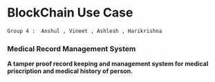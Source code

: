 # BlockChain Use Case
 ```sh
 Group 4 :  Anshul , Vineet , Ashlesh , Harikrishna
 ```
  
### Medical Record Management System 
 **A tamper proof record keeping and management system for medical priscription and  medical history of person.** 
